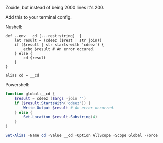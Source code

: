Zoxide, but instead of being 2000 lines it's 200.

Add this to your terminal config.

Nushell:

```shell
def --env __cd [...rest:string]  {
    let result = (cdeez ($rest | str join))
    if ($result | str starts-with 'cdeez') {
        echo $result # An error occured.
    } else {
        cd $result
    }
}

alias cd = __cd
```

Powershell: 

```powershell
function global:__cd {
    $result = cdeez ($args -join '')
    if ($result.StartsWith('cdeez')) {
        Write-Output $result # An error occurred.
    } else {
        Set-Location $result.Substring(4)
    }
}

Set-Alias -Name cd -Value __cd -Option AllScope -Scope Global -Force
```